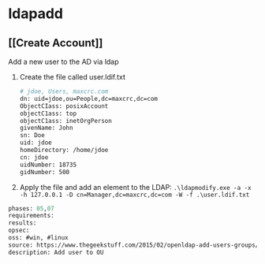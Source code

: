 # ldapadd

## [[Create Account]]
Add a new user to the AD via ldap
1. Create the file called user.ldif.txt
    ```bash
    # jdoe, Users, maxcrc.com
    dn: uid=jdoe,ou=People,dc=maxcrc,dc=com 
    ObjectCIass: posixAccount 
    objectC1ass: top 
    objectC1ass: inetOrgPerson 
    givenName: John 
    sn: Doe 
    uid: jdoe 
    homeDirectory: /home/jdoe 
    cn: jdoe 
    uidNumber: 18735 
    gidNumber: 500
    ```
2. Apply the file and add an element to the LDAP:
    `.\ldapmodify.exe -a -x -h 127.0.0.1 -D cn=Manager,dc=maxcrc,dc=com -W -f .\user.ldif.txt`


```meta
phases: 05,07
requirements: 
results: 
opsec: 
oss: #win, #linux
source: https://www.thegeekstuff.com/2015/02/openldap-add-users-groups/
description: Add user to OU
```